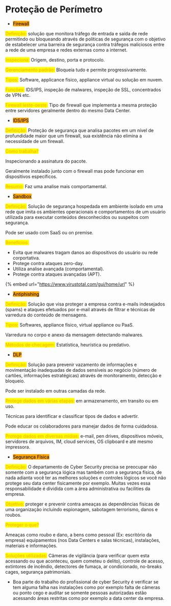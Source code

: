 # Proteção de Perímetro

* <mark style="background-color:orange;">Firewall</mark>

<mark style="color:orange;">Definição:</mark> solução que monitora tráfego de entrada e saída de rede permitindo ou bloqueando através de políticas de segurança com o objetivo de estabelecer uma barreira de segurança contra tráfegos maliciosos entre a rede de uma empresa e redes externas como a internet.

<mark style="color:orange;">Inspeciona:</mark>  Origem, destino, porta e protocolo.

<mark style="color:orange;">Gerenciamento padrão:</mark> Bloqueia tudo e permite progressivamente.

<mark style="color:orange;">Tipos:</mark> Software, applicance físico, appliance virtual ou solução em nuvem.

<mark style="color:orange;">Funções:</mark>  IDS/IPS, inspeção de malwares, inspeção de SSL, concentrados de VPN etc.

<mark style="color:orange;">Firewall leste-oeste:</mark>  Tipo de firewall que implementa a mesma proteção entre servidores geralmente dentro do mesmo Data Center.

* <mark style="background-color:orange;">IDS/IPS</mark>

<mark style="color:orange;">Definição:</mark> Proteção de segurança que analisa pacotes em um nível de profundidade maior que um firewall, sua existência não elimina a necessidade de um firewall.

<mark style="color:orange;">Como trabalha?</mark>&#x20;

Inspecionando a assinatura do pacote.

Geralmente instalado junto com o firewall mas pode funcionar em dispositivos específicos.

<mark style="color:orange;">Resumo:</mark> Faz uma analise mais comportamental.

* <mark style="background-color:orange;">Sandbox</mark>

<mark style="color:orange;">Definição:</mark>  Solução de segurança hospedada em ambiente isolado em uma rede que imita os ambientes operacionais e comportamentos de um usuário utilizada para executar conteúdos desconhecidos ou suspeitos com segurança.

Pode ser usado com SaaS ou on premise.

<mark style="color:orange;">Beneficios:</mark> &#x20;

* Evita que malwares tragam danos ao dispositivos do usuário ou rede corportativa.
* Protege contra ataques zero-day.
* Utiliza analise avançada (comportamental).
* Protege contra ataques avançadas (APT).

{% embed url="https://www.virustotal.com/gui/home/url" %}

* <mark style="background-color:orange;">Antiphishing</mark>

<mark style="color:orange;">Definição:</mark> Solução que visa proteger a empresa contra e-mails indesejados (spams) e ataques efetuados por e-mail através de filtrar e técnicas de varredura do conteúdo de mensagens.

<mark style="color:orange;">Tipos:</mark>  Softwares, appliance físico, virtual appliance ou PaaS.

Varredura no corpo e anexo da mensagem detectando malwares.

<mark style="color:orange;">Métodos de checagem:</mark>  Estatística, heurística ou predativo.

* <mark style="background-color:orange;">DLP</mark>

<mark style="color:orange;">Definição:</mark>  Solução para prevenir vazamento de informações e movimentação inadequadas de dados sensíveis ao negócio (número de cartões, informações estratégicas) através de monitoramento, detecção e bloqueio.

Pode ser instalado em outras camadas da rede.

<mark style="color:orange;">Protege dados em várias etapas:</mark> em armazenamento, em transito ou em uso.

Técnicas para identificar e classificar tipos de dados e advertir.

Pode educar os colaboradores para manejar dados de forma cuidadosa.

<mark style="color:orange;">Protege dados em diversas mídias:</mark>  e-mail, pen drives, dispositivos móveis, servidores de arquivos, IM, cloud services, OS clipboard e até mesmo impressora.

* <mark style="background-color:orange;">Segurança Física</mark>

<mark style="color:orange;">Definição:</mark> O departamento de Cyber Security precisa se preocupar não somente com a segurança lógica mas também com a segurança física, de nada adianta você ter as melhores soluções e controles lógicos se você não protege seu data center fisicamente por exemplo. Muitas vezes essa responsabilidade é dividida com a área administrativa ou facilities da empresa.

<mark style="color:orange;">Objetivo:</mark> proteger e prevenir contra ameaças as dependências físicas de uma organização incluindo espionagem, sabotagem terrorismo, danos e roubos.

<mark style="color:orange;">Proteger o que?</mark>&#x20;

Ameaças como roubo e dano, a bens como pessoal (Ex: escritório da empresa) equipamentos (nos Data Centers e salas técnicas), instalações, materiais e informações.

<mark style="color:orange;">Soluções utilizadas:</mark>  Câmeras de vigilância (para verificar quem esta acessando ou que aconteceu, quem cometeu o delito), controle de acesso, extintores de incêndio, detectores de fumaça, ar condicionado, no-breaks cages, segurança patrimoniais.

* Boa parte do trabalho do profissional de cyber Security é verificar se tem alguma falha nas instalações como por exemplo falta de câmeras ou ponto cego e auditar se somente pessoas autorizadas estão acessando áreas restritas como por exemplo a data center da empresa.
